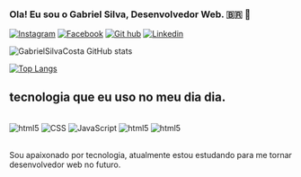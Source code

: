 ### Ola! Eu sou o Gabriel Silva, Desenvolvedor Web.  🇧🇷 🤝

[![Instagram](https://img.shields.io/badge/Instagram-E4405F?style=for-the-badge&logo=instagram&logoColor=white)](https://www.instagram.com/gabriel.silva2134/)
[![Facebook](https://img.shields.io/badge/Facebook-1877F2?style=for-the-badge&logo=facebook&logoColor=white)](https://www.facebook.com/profile.php?id=100012953852531)
[![Git hub](https://img.shields.io/badge/GitHub-100000?style=for-the-badge&logo=github&logoColor=white)](https://github.com/GabrielSilvaCosta)
[![Linkedin](https://img.shields.io/badge/LinkedIn-0077B5?style=for-the-badge&logo=linkedin&logoColor=white)](https://www.linkedin.com/in/gabriel-silva-775a06256)



![GabrielSilvaCosta GitHub stats](https://github-readme-stats.vercel.app/api?username=GabrielSilvaCosta&show_icons=true&theme=dracula)
 
 [![Top Langs](https://github-readme-stats.vercel.app/api/top-langs/?username=GabrielSilvaCosta&layout=compact)](https://github.com/GabrielSilvaCosta/github-readme-stats)

## tecnologia que eu uso no meu dia dia.

<br>
  
  <div>
  <img  alt="html5" src="https://img.shields.io/badge/HTML5-E34F26?style=for-the-badge&logo=html5&logoColor=white"/>
 <img  alt="CSS" src="https://img.shields.io/badge/CSS3-1572B6?style=for-the-badge&logo=css3&logoColor=white"/>
 <img  alt="JavaScript" src="https://img.shields.io/badge/JavaScript-F7DF1E?style=for-the-badge&logo=javascript&logoColor=black"/>
<img  alt="html5" src="https://img.shields.io/badge/React-20232A?style=for-the-badge&logo=react&logoColor=61DAFB"/>
<img  alt="html5" src="https://img.shields.io/badge/Python-3776AB?style=for-the-badge&logo=python&logoColor=white"/>
  </div><br>

  Sou apaixonado por tecnologia, atualmente estou estudando para me tornar desenvolvedor web no futuro.


